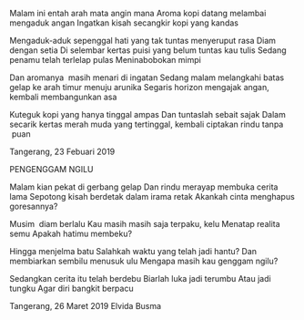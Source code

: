 Malam ini entah arah mata angin mana
Aroma kopi datang melambai
mengaduk angan
Ingatkan kisah secangkir kopi yang kandas

Mengaduk-aduk sepenggal hati yang tak tuntas menyeruput rasa
Diam dengan setia
Di selembar kertas puisi yang belum tuntas kau tulis
Sedang penamu telah terlelap pulas
Meninabobokan mimpi

Dan aromanya  masih menari di ingatan
Sedang malam melangkahi batas gelap
ke arah timur menuju arunika
Segaris horizon mengajak angan, kembali membangunkan asa

Kuteguk kopi yang hanya tinggal ampas
Dan tuntaslah sebait sajak
Dalam secarik kertas merah muda
yang tertinggal, kembali ciptakan rindu tanpa  puan

Tangerang, 23 Febuari 2019

PENGENGGAM NGILU

Malam kian pekat di gerbang gelap
Dan rindu merayap membuka cerita lama
Sepotong kisah berdetak dalam irama retak
Akankah cinta menghapus goresannya?

Musim  diam berlalu
Kau masih masih saja terpaku, kelu
Menatap realita semu
Apakah hatimu membeku?

Hingga menjelma batu
Salahkah waktu yang telah jadi hantu?
Dan membiarkan sembilu menusuk ulu
Mengapa masih kau genggam ngilu?

Sedangkan cerita itu telah berdebu
Biarlah luka jadi terumbu
Atau jadi tungku
Agar diri bangkit berpacu

Tangerang, 26 Maret 2019
Elvida Busma
